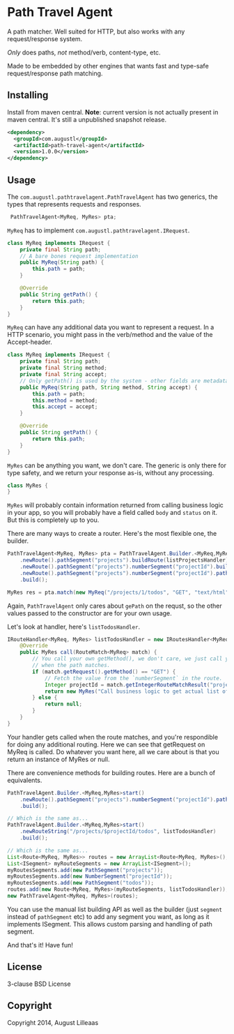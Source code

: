# Path Travel Agent

A path matcher. Well suited for HTTP, but also works with any request/response system.

*Only* does paths, *not* method/verb, content-type, etc.

Made to be embedded by other engines that wants fast and type-safe request/response path matching.

## Installing

Install from maven central. **Note**: current version is not actually present in maven central. It's still a unpublished snapshot release.

```xml
<dependency>
  <groupId>com.augustl</groupId>
  <artifactId>path-travel-agent</artifactId>
  <version>1.0.0</version>
</dependency>
```

## Usage

The `com.augustl.pathtravelagent.PathTravelAgent` has two generics, the types that represents requests and responses.

```java
 PathTravelAgent<MyReq, MyRes> pta;
```

`MyReq` has to implement `com.augustl.pathtravelagent.IRequest`.

```java
class MyReq implements IRequest {
    private final String path;
    // A bare bones request implementation
    public MyReq(String path) {
        this.path = path;
    }

    @Override
    public String getPath() {
        return this.path;
    }
}
```

`MyReq` can have any additional data you want to represent a request. In a HTTP scenario, you might pass in the verb/method and the value of the Accept-header.


```java
class MyReq implements IRequest {
    private final String path;
    private final String method;
    private final String accept;
    // Only getPath() is used by the system - other fields are metadata for yourself.
    public MyReq(String path, String method, String accept) {
        this.path = path;
        this.method = method;
        this.accept = accept;
    }

    @Override
    public String getPath() {
        return this.path;
    }
}
```

`MyRes` can be anything you want, we don't care. The generic is only there for type safety, and we return your response as-is, without any processing.

```java
class MyRes {
}
```

`MyRes` will probably contain information returned from calling business logic in your app, so you will probably have a field called `body` and `status` on it. But this is completely up to you.

There are many ways to create a router. Here's the most flexible one, the builder.

```java
PathTravelAgent<MyReq, MyRes> pta = PathTravelAgent.Builder.<MyReq,MyRes>start()
    .newRoute().pathSegment("projects").buildRoute(listProjectsHandler)
    .newRoute().pathSegment("projects").numberSegment("projectId").buildRoute(showProjectHandler)
    .newRoute().pathSegment("projects").numberSegment("projectId").pathSegment("todos").buildRoute(listTodosHandler)
    .build();

MyRes res = pta.match(new MyReq("/projects/1/todos", "GET", "text/html"));
```

Again, `PathTravelAgent` only cares about `gePath` on the requst, so the other values passed to the constructor are for your own usage.

Let's look at handler, here's `listTodosHandler`.

```java
IRouteHandler<MyReq, MyRes> listTodosHandler = new IRoutesHandler<MyReq, MyRes>() {
    @Override
    public MyRes call(RouteMatch<MyReq> match) {
        // You call your own getMethod(), we don't care, we just call your handler
        // when the path matches.
        if (match.getRequest().getMethod() == "GET") {
            // Fetch the value from the `numberSegment` in the route.
            Integer projectId = match.getIntegerRouteMatchResult("projectId");
            return new MyRes("Call business logic to get actual list of todos for " + projectId);
        } else {
            return null;
        }
    }
}
```

Your handler gets called when the route matches, and you're respondible for doing any additional routing. Here we can see that getRequest on MyReq is called. Do whatever you want here, all we care about is that you return an instance of MyRes or null.

There are convenience methods for building routes. Here are a bunch of equivalents.

```java
PathTravelAgent.Builder.<MyReq,MyRes>start()
    .newRoute().pathSegment("projects").numberSegment("projectId").pathSegment("todos").buildRoute(listTodosHandler)
    .build();

// Which is the same as...
PathTravelAgent.Builder.<MyReq,MyRes>start()
    .newRouteString("/projects/$projectId/todos", listTodosHandler)
    .build();

// Which is the same as...
List<Route<MyReq, MyRes>> routes = new ArrayList<Route<MyReq, MyRes>();
List<ISegment> myRouteSegments = new ArrayList<ISegment>();
myRoutesSegments.add(new PathSegment("projects"));
myRoutesSegments.add(new NumberSegment("projectId"));
myRoutesSegments.add(new PathSegment("todos"));
routes.add(new Route<MyReq, MyRes>(myRouteSegments, listTodosHandler));
new PathTravelAgent<MyReq, MyRes>(routes);
```

You can use the manual list building API as well as the builder (just `segment` instead of `pathSegment` etc) to add any segment you want, as long as it implements ISegment. This allows custom parsing and handling of path segment.

And that's it! Have fun!

## License

3-clause BSD License

## Copyright

Copyright 2014, August Lilleaas
